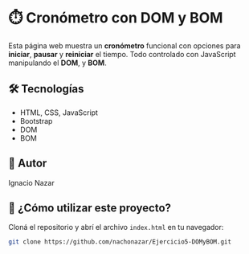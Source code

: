 # ⏱️ Cronómetro con DOM y BOM

Esta página web muestra un **cronómetro** funcional con opciones para **iniciar**, **pausar** y **reiniciar** el tiempo. Todo controlado con JavaScript manipulando el **DOM**, y **BOM**.

## 🛠️ Tecnologías
- HTML, CSS, JavaScript  
- Bootstrap  
- DOM
- BOM 

## 📝 Autor
Ignacio Nazar

## 🚀 ¿Cómo utilizar este proyecto?
Cloná el repositorio y abrí el archivo `index.html` en tu navegador:

```bash
git clone https://github.com/nachonazar/Ejercicio5-DOMyBOM.git
